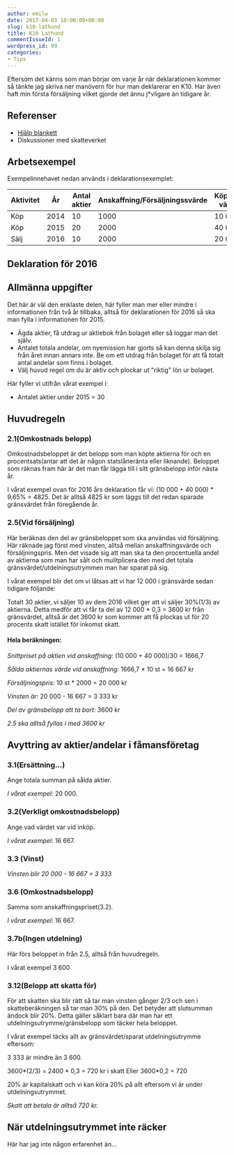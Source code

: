 ```yaml
---
author: emilw
date: 2017-04-03 10:00:00+00:00
slug: k10-lathund
title: K10 Lathund
commentIssueId: 1
wordpress_id: 99
categories:
- Tips
---
```


Eftersom det känns som man börjar om varje år när deklarationen kommer så tänkte jag skriva ner manövern för hur man deklarerar en K10. Har även haft min första försäljning vilket gjorde det ännu j*vligare än tidigare år.

## Referenser
- [Hjälp blankett](https://www.skatteverket.se/foretagochorganisationer/sjalvservice/blanketterbroschyrer/broschyrer/info/292.4.39f16f103821c58f680007349.html)
- Diskussioner med skatteverket

## Arbetsexempel
Exempelinnehavet nedan används i deklarationsexemplet:

| Aktivitet | År | Antal aktier | Anskaffning/Försäljningssvärde | Köp/Sälj värde |
| --- | --- | ----- | ---- | --- |
| Köp | 2014 | 10 | 1000 | 10 000 |
| Köp | 2015 | 20 | 2000 | 40 000 |
| Sälj | 2016 | 10 | 2000 | 20 000 |

## Deklaration för 2016

## Allmänna uppgifter

Det här är väl den enklaste delen, här fyller man mer eller mindre i informationen från två år tillbaka, alltså för deklarationen för 2016 så ska man fylla i informationen för 2015.

- Ägda aktier, få utdrag ur aktiebok från bolaget eller så loggar man det själv.
- Antalet totala andelar, om nyemission har gjorts så kan denna skilja sig från året innan annars inte. Be om ett utdrag från bolaget för att få totalt antal andelar som finns i bolaget.
- Välj huvud regel om du är aktiv och plockar ut "riktig" lön ur bolaget.

Här fyller vi utifrån vårat exempel i:
- Antalet aktier under 2015 = 30

## Huvudregeln

### 2.1(Omkostnads belopp)
Omkostnadsbeloppet är det belopp som man köpte aktierna för och en procentsats(antar att det är någon statslåneränta eller liknande).
Beloppet som räknas fram här är det man får lägga till i sitt gränsbelopp inför nästa år.

I vårat exempel ovan för 2016 års deklaration får vi: (10 000 + 40 000) * 9,65% = 4825.
Det är alltså 4825 kr som läggs till det redan sparade gränsvärdet från föregående år.

### 2.5(Vid försäljning)
Här beräknas den del av gränsbeloppet som ska användas vid försäljning. Här räknade jag först med vinsten, alltså mellan anskaffningsvärde och försäljningspris. Men det visade sig att man ska ta den procentuella andel av aktierna som man har sålt och mulitplicera den med det totala gränsvärdet/utdelningsutrymmen man har sparat på sig.

I vårat exempel blir det om vi låtsas att vi har 12 000 i gränsvärde sedan tidigare följande:

Totalt 30 aktier, vi säljer 10 av dem 2016 vilket ger att vi säljer 30%(1/3) av aktierna. Detta medför att vi får ta del av 12 000 * 0,3 = 3600 kr från gränsvärdet, alltså är det 3600 kr som kommer att få plockas ut för 20 procents skatt istället för inkomst skatt.

#### Hela beräkningen:

*Snittpriset på aktien vid anskaffning:* (10 000 + 40 000)/30 = 1666,7

*Sålda aktiernas värde vid anskaffning:* 1666,7 * 10 st = 16 667 kr

*Försäljningspris:* 10 st  * 2000 = 20 000 kr

*Vinsten är:* 20 000 - 16 667 = 3 333 kr

*Del av gränsbelopp att ta bort:* 3600 kr

*2.5 ska alltså fyllas i med 3600 kr*

## Avyttring av aktier/andelar i fåmansföretag

### 3.1(Ersättning...)
Ange totala summan på sålda aktier.

*I vårat exempel:* 20 000.

### 3.2(Verkligt omkostnadsbelopp)
Ange vad värdet var vid inköp.

*I vårat exempel:* 16 667.

### 3.3 (Vinst)
*Vinsten blir 20 000 - 16 667 = 3 333*

### 3.6 (Omkostnadsbelopp)
Samma som anskaffningspriset(3.2).

*I vårat exempel:* 16 667.

### 3.7b(Ingen utdelning)
Här förs beloppet in från 2.5, alltså från huvudregeln.

I vårat exempel 3 600

### 3.12(Belopp att skatta för)
För att skatten ska blir rätt så tar man vinsten gånger 2/3 och sen i skatteberäkningen så tar man 30% på den. Det betyder att slutsumman ändock blir 20%. Detta gäller såklart bara där man har ett utdelningsutrymme/gränsbelopp som täcker hela beloppet.

I vårat exempel täcks allt av gränsvärdet/sparat utdelningsutrymme eftersom:

3 333 är mindre än 3 600.

3600*(2/3) = 2400 * 0,3 = 720 kr i skatt
Eller
3600*0,2 = 720

20% är kapitalskatt och vi kan köra 20% på allt eftersom vi är under utdelningsutrymmet.

*Skatt att betala är alltså 720 kr.*

## När utdelningsutrymmet inte räcker
Här har jag inte någon erfarenhet än...
